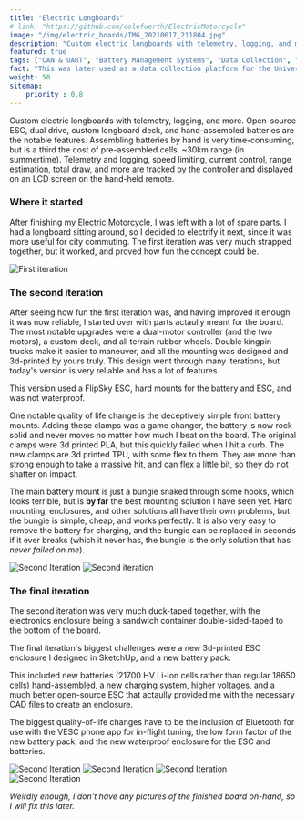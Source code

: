 ```yaml
---
title: "Electric Longboards"
# link: "https://github.com/colefuerth/ElectricMotorcycle"
image: "/img/electric_boards/IMG_20210617_211804.jpg"
description: "Custom electric longboards with telemetry, logging, and more. Open-source ESC, dual drive, custom longboard deck, and hand-assembled batteries are the notable features. Assembling batteries by hand is very time-consuming, but is a third the cost of pre-assembled cells. ~30km range (in summertime). Telemetry and logging, speed limiting, current control, range estimation, total draw, and more are tracked by the controller and displayed on an LCD screen on the hand-held remote."
featured: true
tags: ["CAN & UART", "Battery Management Systems", "Data Collection", "Power Electronics"]
fact: "This was later used as a data collection platform for the University of Windsor's BMSLabs team!"
weight: 50
sitemap: 
    priority : 0.8
---
```


Custom electric longboards with telemetry, logging, and more. Open-source ESC, dual drive, custom longboard deck, and hand-assembled batteries are the notable features. Assembling batteries by hand is very time-consuming, but is a third the cost of pre-assembled cells. ~30km range (in summertime). Telemetry and logging, speed limiting, current control, range estimation, total draw, and more are tracked by the controller and displayed on an LCD screen on the hand-held remote.

### Where it started

After finishing my [Electric Motorcycle](/projects/creations/electric-motorcycle/), I was left with a lot of spare parts. I had a longboard sitting around, so I decided to electrify it next, since it was more useful for city commuting. The first iteration was very much strapped together, but it worked, and proved how fun the concept could be.

![First iteration](/img/electric_boards/IMG_20210505_175926.jpg)
<!-- redo the link but with a max width -->
<!-- <img src="/img/electric_boards/IMG_20210505_175926.jpg" alt="First Iteration" width="200"> -->

### The second iteration

After seeing how fun the first iteration was, and having improved it enough it was now reliable, I started over with parts actaully meant for the board. The most notable upgrades were a dual-motor controller (and the two motors), a custom deck, and all terrain rubber wheels. Double kingpin trucks make it easier to maneuver, and all the mounting was designed and 3d-printed by yours truly. This design went through many iterations, but today's version is very reliable and has a lot of features.

This version used a FlipSky ESC, hard mounts for the battery and ESC, and was not waterproof.

One notable quality of life change is the deceptively simple front battery mounts. Adding these clamps was a game changer, the battery is now rock solid and never moves no matter how much I beat on the board. The original clamps were 3d printed PLA, but this quickly failed when I hit a curb. The new clamps are 3d printed TPU, with some flex to them. They are more than strong enough to take a massive hit, and can flex a little bit, so they do not shatter on impact.

The main battery mount is just a bungie snaked through some hooks, which looks terrible, but is **by far** the best mounting solution I have seen yet. Hard mounting, enclosures, and other solutions all have their own problems, but the bungie is simple, cheap, and works perfectly. It is also very easy to remove the battery for charging, and the bungie can be replaced in seconds if it ever breaks (which it never has, the bungie is the only solution that has *never failed on me*).

![Second Iteration](/img/electric_boards/IMG_20210617_211944.jpg)
![Second iteration](/img/electric_boards/IMG_20210525_112727.jpg)

### The final iteration

The second iteration was very much duck-taped together, with the electronics enclosure being a sandwich container double-sided-taped to the bottom of the board.

The final iteration's biggest challenges were a new 3d-printed ESC enclosure I designed in SketchUp, and a new battery pack.

This included new batteries (21700 HV Li-Ion cells rather than regular 18650 cells) hand-assembled, a new charging system, higher voltages, and a much better open-source ESC that actaully provided me with the necessary CAD files to create an enclosure.

The biggest quality-of-life changes have to be the inclusion of Bluetooth for use with the VESC phone app for in-flight tuning, the low form factor of the new battery pack, and the new waterproof enclosure for the ESC and batteries.

![Second Iteration](/img/electric_boards/IMG_20211216_161854.jpg)
![Second Iteration](/img/electric_boards/IMG_20220110_142510.jpg)
![Second Iteration](/img/electric_boards/IMG_20220111_172720.jpg)
![Second Iteration](/img/electric_boards/IMG_20220112_122322.jpg)

*Weirdly enough, I don't have any pictures of the finished board on-hand, so I will fix this later.*
